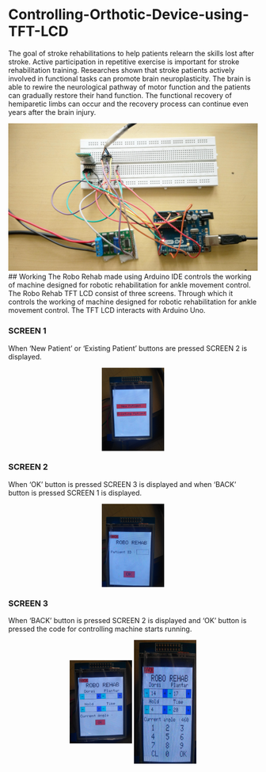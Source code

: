 # Controlling-Orthotic-Device-using-TFT-LCD
The goal of stroke rehabilitations to help patients relearn the skills 
lost after stroke. Active participation in repetitive exercise is 
important for stroke rehabilitation training. Researches shown that 
stroke patients actively involved in functional tasks can promote 
brain neuroplasticity. The brain is able to rewire the neurological 
pathway of motor function and the patients can gradually restore 
their hand function. The functional recovery of hemiparetic limbs 
can occur and the recovery process can continue even years after 
the brain injury.<br>

<img src="https://github.com/1998ramanpreet/Controlling-Orthotic-Device-using-TFT-LCD/blob/main/Images/circuit1.jpg" alt="circuit">
<br>
## Working
The Robo Rehab made using Arduino IDE controls the working of machine 
designed for robotic rehabilitation for ankle movement control. The Robo Rehab TFT LCD consist of three screens. Through 
which it controls the working of machine designed for robotic 
rehabilitation for ankle movement control. The TFT LCD interacts 
with Arduino Uno.

### SCREEN 1  
When ‘New Patient’ or ‘Existing Patient’ buttons are pressed SCREEN 2 is displayed.
<p align="center">
  <img src="https://github.com/1998ramanpreet/Controlling-Orthotic-Device-using-TFT-LCD/blob/main/Images/IMG_20180717_174216.jpg" alt="screen1" align="center"width="25%" height="25%">
</p>

### SCREEN 2 
When ‘OK’ button is pressed SCREEN 3 is displayed and when ‘BACK’ button is pressed SCREEN 1 is displayed.
<p align="center">
  <img src="https://github.com/1998ramanpreet/Controlling-Orthotic-Device-using-TFT-LCD/blob/main/Images/IMG_20180717_174225.jpg" alt="screen2" align="center" width="25%" height="25%">
</p>

### SCREEN 3 
When ‘BACK’ button is pressed SCREEN 2 is displayed and ‘OK’ button is pressed the code for controlling machine starts running. <br>
<p align="center">
  <img src="https://github.com/1998ramanpreet/Controlling-Orthotic-Device-using-TFT-LCD/blob/main/Images/IMG_20180717_174301.jpg" alt="screen3" align="center" width="25%" height="25%">
  <img src="https://github.com/1998ramanpreet/Controlling-Orthotic-Device-using-TFT-LCD/blob/main/Images/screen3.PNG" alt="screen3b" align="center" width="25%" height="250px">
</p>

